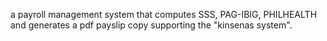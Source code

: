
a payroll management system that computes SSS, PAG-IBIG, PHILHEALTH and generates a pdf payslip copy supporting the "kinsenas system".
